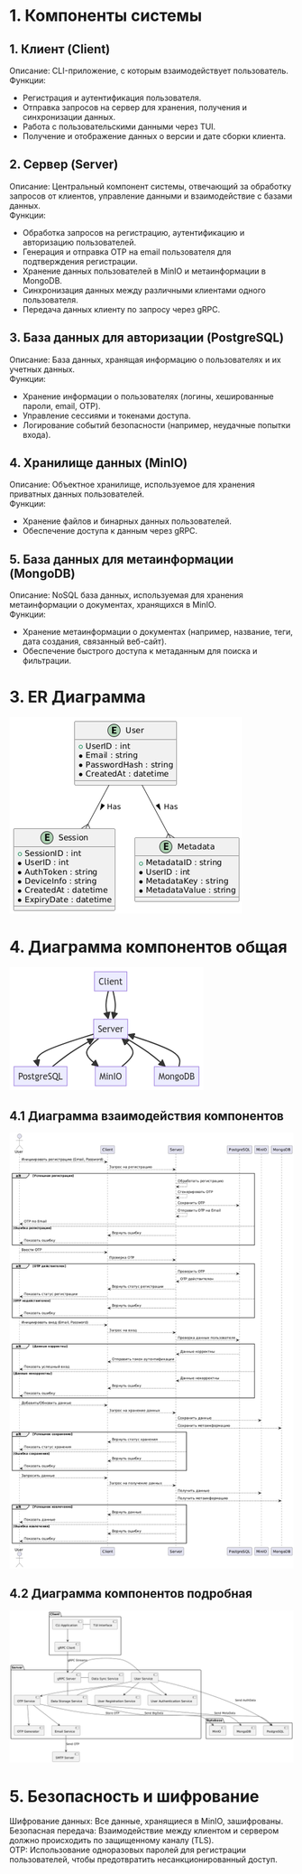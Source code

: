 # 1. Компоненты системы

## 1. Клиент (Client)

Описание: CLI-приложение, с которым взаимодействует пользователь.<br/>
Функции:<br/>
- Регистрация и аутентификация пользователя.
- Отправка запросов на сервер для хранения, получения и синхронизации данных.
- Работа с пользовательскими данными через TUI.
- Получение и отображение данных о версии и дате сборки клиента.

## 2. Сервер (Server)

Описание: Центральный компонент системы, отвечающий за обработку запросов от клиентов, управление данными и взаимодействие с базами данных.<br/>
Функции:<br/>
- Обработка запросов на регистрацию, аутентификацию и авторизацию пользователей.
- Генерация и отправка OTP на email пользователя для подтверждения регистрации.
- Хранение данных пользователей в MinIO и метаинформации в MongoDB.
- Синхронизация данных между различными клиентами одного пользователя.
- Передача данных клиенту по запросу через gRPC.

## 3. База данных для авторизации (PostgreSQL)

Описание: База данных, хранящая информацию о пользователях и их учетных данных.<br/>
Функции:<br/>
- Хранение информации о пользователях (логины, хешированные пароли, email, OTP).
- Управление сессиями и токенами доступа.
- Логирование событий безопасности (например, неудачные попытки входа).

## 4. Хранилище данных (MinIO)

Описание: Объектное хранилище, используемое для хранения приватных данных пользователей.<br/>
Функции:<br/>
- Хранение файлов и бинарных данных пользователей.
- Обеспечение доступа к данным через gRPC.

## 5. База данных для метаинформации (MongoDB)

Описание: NoSQL база данных, используемая для хранения метаинформации о документах, хранящихся в MinIO.<br/>
Функции:<br/>
- Хранение метаинформации о документах (например, название, теги, дата создания, связанный веб-сайт).
- Обеспечение быстрого доступа к метаданным для поиска и фильтрации.

# 3. ER Диаграмма
![Object](docs/out/erdata.png)

# 4. Диаграмма компонентов общая 
![Object](docs/out/ComponentEntity%20Diagram%20for%20DataKeeper.png)

## 4.1 Диаграмма взаимодействия компонентов
![Object](docs/out/Component%20Interaction%20Diagram%20for%20DataKeeper.png)

## 4.2 Диаграмма компонентов подробная
![Object](docs/out/Component%20Diagram%20for%20DataKeeper.png)



# 5. Безопасность и шифрование
Шифрование данных: Все данные, хранящиеся в MinIO, зашифрованы.<br/>
Безопасная передача: Взаимодействие между клиентом и сервером должно происходить по защищенному каналу (TLS).<br/>
OTP: Использование одноразовых паролей для регистрации пользователей, чтобы предотвратить несанкционированный доступ.<br/>